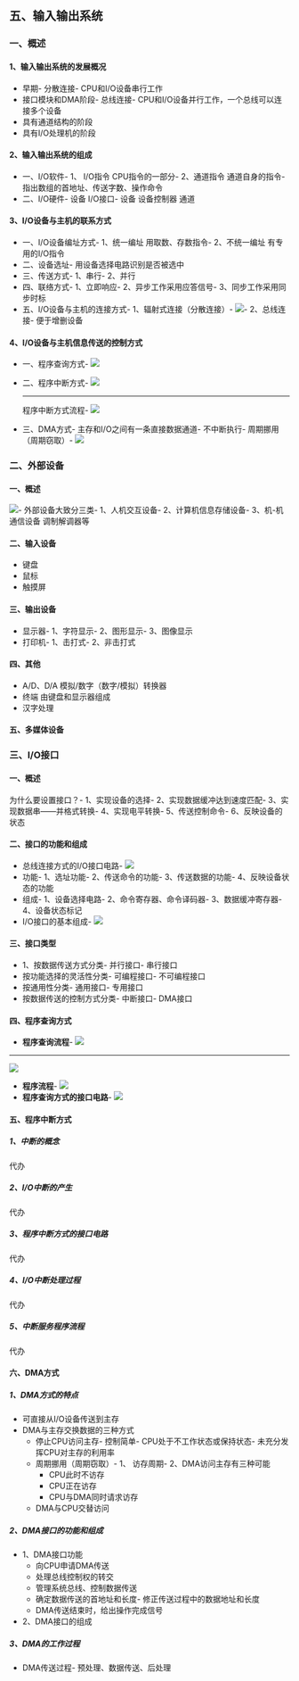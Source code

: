 ## 五、输入输出系统

### 一、概述

#### 1、输入输出系统的发展概况

*   早期-
    分散连接-
    CPU和I/O设备串行工作
*   接口模块和DMA阶段-
    总线连接-
    CPU和I/O设备并行工作，一个总线可以连接多个设备
*   具有通道结构的阶段
*   具有I/O处理机的阶段

#### 2、输入输出系统的组成

*   一、I/O软件-
    1、 I/O指令 CPU指令的一部分-
    2、通道指令 通道自身的指令-
    指出数组的首地址、传送字数、操作命令
*   二、I/O硬件-
    设备 I/O接口-
    设备 设备控制器 通道

#### 3、I/O设备与主机的联系方式

*   一、I/O设备编址方式-
    1、统一编址 用取数、存数指令-
    2、不统一编址 有专用的I/O指令
*   二、设备选址-
    用设备选择电路识别是否被选中
*   三、传送方式-
    1、串行-
    2、并行
*   四、联络方式-
    1、立即响应-
    2、异步工作采用应答信号-
    3、同步工作采用同步时标
*   五、I/O设备与主机的连接方式-
    1、辐射式连接（分散连接）-
    ![](https://image.cubox.pro/article/2022041309585836613/67605.jpg)-
    2、总线连接-
    便于增删设备

#### 4、I/O设备与主机信息传送的控制方式

*   一、程序查询方式-
    ![](https://image.cubox.pro/article/2022041309585838018/11772.jpg)
    
*   二、程序中断方式-
    ![](https://image.cubox.pro/article/2022041309585851852/30936.jpg)
    
    * * *
    
    程序中断方式流程-
    ![](https://image.cubox.pro/article/2022041309585829874/50462.jpg)
    
*   三、DMA方式-
    主存和I/O之间有一条直接数据通道-
    不中断执行-
    周期挪用（周期窃取）-
    ![](https://image.cubox.pro/article/2022041309585752436/81118.jpg)
    

### 二、外部设备

#### 一、概述

![](https://image.cubox.pro/article/2022041309585826127/48920.jpg)-
外部设备大致分三类-
1、人机交互设备-
2、计算机信息存储设备-
3、机-机通信设备 调制解调器等

#### 二、输入设备

*   键盘
*   鼠标
*   触摸屏

#### 三、输出设备

*   显示器-
    1、字符显示-
    2、图形显示-
    3、图像显示
*   打印机-
    1、击打式-
    2、非击打式

#### 四、其他

*   A/D、D/A 模拟/数字（数字/模拟）转换器
*   终端 由键盘和显示器组成
*   汉字处理

#### 五、多媒体设备

### 三、I/O接口

#### 一、概述

为什么要设置接口？-
1、实现设备的选择-
2、实现数据缓冲达到速度匹配-
3、实现数据串——并格式转换-
4、实现电平转换-
5、传送控制命令-
6、反映设备的状态

#### 二、接口的功能和组成

*   总线连接方式的I/O接口电路-
    ![](https://image.cubox.pro/article/2022041309585897758/30501.jpg)
*   功能-
    1、选址功能-
    2、传送命令的功能-
    3、传送数据的功能-
    4、反映设备状态的功能
*   组成-
    1、设备选择电路-
    2、命令寄存器、命令译码器-
    3、数据缓冲寄存器-
    4、设备状态标记
*   I/O接口的基本组成-
    ![](https://image.cubox.pro/article/2022041309585851886/87956.jpg)

#### 三、接口类型

*   1、按数据传送方式分类-
    并行接口-
    串行接口
*   按功能选择的灵活性分类-
    可编程接口-
    不可编程接口
*   按通用性分类-
    通用接口-
    专用接口
*   按数据传送的控制方式分类-
    中断接口-
    DMA接口

#### 四、程序查询方式

*   **程序查询流程**-
    ![](https://image.cubox.pro/article/2022041309585851341/73406.jpg)

* * *

![](https://image.cubox.pro/article/2022041309585765692/67012.jpg)

*   **程序流程**-
    ![](https://image.cubox.pro/article/2022041309585823803/52294.jpg)
*   **程序查询方式的接口电路**-
    ![](https://image.cubox.pro/article/2022041309585730248/43461.jpg)

#### 五、程序中断方式

##### 1、中断的概念

代办

##### 2、I/O中断的产生

代办

##### 3、程序中断方式的接口电路

代办

##### 4、I/O中断处理过程

代办

##### 5、中断服务程序流程

代办

#### 六、DMA方式

##### 1、DMA方式的特点

*   可直接从I/O设备传送到主存
*   DMA与主存交换数据的三种方式
    *   停止CPU访问主存-
        控制简单-
        CPU处于不工作状态或保持状态-
        未充分发挥CPU对主存的利用率
    *   周期挪用（周期窃取）-
        1、 访存周期-
        2、DMA访问主存有三种可能
        *   CPU此时不访存
        *   CPU正在访存
        *   CPU与DMA同时请求访存
    *   DMA与CPU交替访问

##### 2、DMA接口的功能和组成

*   1、DMA接口功能
    *   向CPU申请DMA传送
    *   处理总线控制权的转交
    *   管理系统总线、控制数据传送
    *   确定数据传送的首地址和长度-
        修正传送过程中的数据地址和长度
    *   DMA传送结束时，给出操作完成信号
*   2、DMA接口的组成

##### 3、DMA的工作过程

*   DMA传送过程-
    预处理、数据传送、后处理